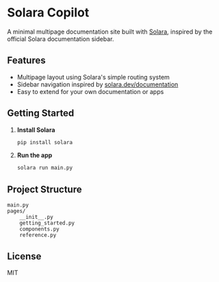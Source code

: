 # Solara Copilot

A minimal multipage documentation site built with [Solara](https://solara.dev), inspired by the official Solara documentation sidebar.

## Features

- Multipage layout using Solara's simple routing system
- Sidebar navigation inspired by [solara.dev/documentation](https://solara.dev/documentation)
- Easy to extend for your own documentation or apps

## Getting Started

1. **Install Solara**  
   ```bash
   pip install solara
   ```
2. **Run the app**  
   ```bash
   solara run main.py
   ```

## Project Structure

```
main.py
pages/
    __init__.py
    getting_started.py
    components.py
    reference.py
```

## License

MIT